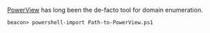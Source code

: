 [PowerView](https://github.com/PowerShellMafia/PowerSploit) has long been the de-facto tool for domain enumeration.
```shell
beacon> powershell-import Path-to-PowerView.ps1
```
